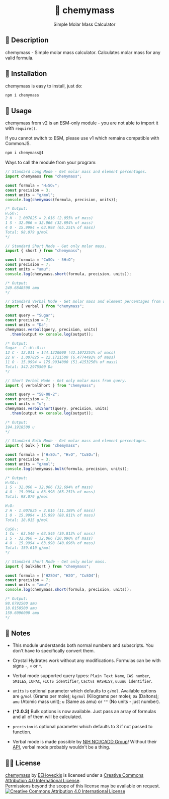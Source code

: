 <h1 align="center">🧪 chemymass</h1>
<p align="center">Simple Molar Mass Calculator</p>

## 📝 Description
chemymass - Simple molar mass calculator. Calculates molar mass for any valid formula.


## 🔧 Installation
chemymass is easy to install, just do:
```sh
npm i chemymass
```

## 📕 Usage
chemymass from v2 is an ESM-only module - you are not able to import it with `require()`.

If you cannot switch to ESM, please use v1 which remains compatible with CommonJS.
```sh
npm i chemymass@1
```

Ways to call the module from your program:

```js
// Standard Long Mode - Get molar mass and element percentages.
import chemymass from "chemymass";

const formula = "H₂SO₄";
const precision = 3;
const units = "g/mol";
console.log(chemymass(formula, precision, units));

/* Output:
H₂SO₄:
2 H · 1.007825 = 2.016 (2.055% of mass)
1 S · 32.066 = 32.066 (32.694% of mass)
4 O · 15.9994 = 63.998 (65.251% of mass)
Total: 98.079 g/mol
*/
```
```js
// Standard Short Mode - Get only molar mass.
import { short } from "chemymass";

const formula = "CuSO₄ · 5H₂O";
const precision = 7;
const units = "amu";
console.log(chemymass.short(formula, precision, units));

/* Output:
249.6848500 amu
*/
```
```js
// Standard Verbal Mode - Get molar mass and element percentages from query.
import { verbal } from "chemymass";

const query = "Sugar";
const precision = 7;
const units = "Da";
chemymass.verbal(query, precision, units)
  .then(output => console.log(output));

/* Output:
Sugar - C₁₂H₂₂O₁₁:
12 C · 12.011 = 144.1320000 (42.1072251% of mass)
22 H · 1.007825 = 22.1721500 (6.4774492% of mass)
11 O · 15.9994 = 175.9934000 (51.4153256% of mass)
Total: 342.2975500 Da
*/
```
```js
// Short Verbal Mode - Get only molar mass from query.
import { verbalShort } from "chemymass";

const query = "58-08-2";
const precision = 7;
const units = "u";
chemymass.verbalShort(query, precision, units)
  .then(output => console.log(output));

/* Output:
194.1918500 u
*/
```
```js
// Standard Bulk Mode - Get molar mass and element percentages.
import { bulk } from "chemymass";

const formula = ["H₂SO₄", "H₂O", "CuSO₄"];
const precision = 3;
const units = "g/mol";
console.log(chemymass.bulk(formula, precision, units));

/* Output:
H₂SO₄:
1 S · 32.066 = 32.066 (32.694% of mass)
4 O · 15.9994 = 63.998 (65.251% of mass)
Total: 98.079 g/mol

H₂O:
2 H · 1.007825 = 2.016 (11.189% of mass)
1 O · 15.9994 = 15.999 (88.811% of mass)
Total: 18.015 g/mol

CuSO₄:
1 Cu · 63.546 = 63.546 (39.813% of mass)
1 S · 32.066 = 32.066 (20.090% of mass)
4 O · 15.9994 = 63.998 (40.096% of mass)
Total: 159.610 g/mol
*/
```
```js
// Standard Short Mode - Get only molar mass.
import { bulkShort } from "chemymass";

const formula = ["H2SO4", "H2O", "CuSO4"];
const precision = 7;
const units = "amu";
console.log(chemymass.short(formula, precision, units));

/* Output:
98.0792500 amu
18.0150500 amu
159.6096000 amu
*/
```

## 📰 Notes
* This module understands both normal numbers and subscripts. You don't have to specifically convert them.

* Crystal Hydrates work without any modifications. Formulas can be with signs `·`, `×` or `*`.

* Verbal mode supported query types: `Plain Text Name`, `CAS number`, `SMILES`, `IUPAC`, `FICTS identifier`, `Cactvs HASHISY`, `uuuuu identifier`.

* `units` is optional parameter which defaults to `g/mol`. Available options are `g/mol` (Grams per mole); `kg/mol` (Kilograms per mole); `Da` (Daltons); `amu` (Atomic mass unit); `u` (Same as amu) or `""` (No units - just number).

* **(^2.0.3)** Bulk options is now available. Just pass an array of formulas and all of them will be calculated.

* `precision` is optional parameter which defaults to 3 if not passed to function.

* Verbal mode is made possible by [NIH NCI/CADD Group](https://cactus.nci.nih.gov/)! Without their [API](https://cactus.nci.nih.gov/chemical/structure), verbal mode probably wouldn't be a thing.

## 👨‍⚖️ License
[chemymass](https://github.com/EEHoveckis/chemymass) by [EEHoveckis](https://github.com/EEHoveckis) is licensed under a [Creative Commons Attribution 4.0 International License](https://creativecommons.org/licenses/by/4.0/).\
Permissions beyond the scope of this license may be available on request.\
[![Creative Commons Attribution 4.0 International License](https://i.creativecommons.org/l/by/4.0/88x31.png)](https://creativecommons.org/licenses/by/4.0/)
